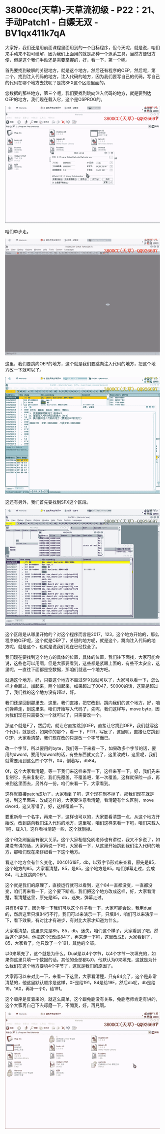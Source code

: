 # 3800cc(天草)-天草流初级 - P22：21、手动Patch1 - 白嫖无双 - BV1qx411k7qA

大家好，我们还是用前面课程里面用到的一个目标程序，但今天呢，就是说，咱们来手动来不投可破解，因为我们上面用的就是那种一个派系工具，当然方便很方便，但是这个我们手动还是需要掌握的，好，看一下，第一个呢。

首先要找到破解的关键地方，就是这个地方，然后还有程序的OEP，然后呢，第二个，找到注入代码的地方，注入代码的地方，因为我们要写自己的代码，写自己的代码在哪个地方去找呢？是找SFX这个区段里面的。

您数据的那些地方，第三个呢，我们要找到跳向注入代码的地方，就是要到达OEP的地方，我们现在载入它，这个是OSPROG的。



![](img/f5239a0de2494e33430ebf33a7ab54e0_1.png)

咱们单步走。

![](img/f5239a0de2494e33430ebf33a7ab54e0_3.png)

这里，我们要跳向OEP的地方，这个就是我们要跳向注入代码的地方，把这个地方改一下就可以了。

![](img/f5239a0de2494e33430ebf33a7ab54e0_5.png)

这还有另外，我们首先要找到SFX这个区段。

![](img/f5239a0de2494e33430ebf33a7ab54e0_7.png)

这个区段是从哪里开始的？对这个程序而言是2017，123，这个地方开始的，那么程序的OEP呢，这个就是OEP了，关键的地方呢，就是这个，跳向注入代码的地方呢，就是这个，也就是说我们现在已经找全了。

我们现在要找到这个地方的具体的位置，具体的位置，我们往下面找，大家可能会说，这些也可以用啊，但是大家要看到，这些都是紧跟上面的，有些不太安全，这里呢，一直往下面都是空数据，那咱们就选一个地方吧。

就选这个地方，好，只要这个地方不超过SFX段就可以了，大家可以看一下，怎么样才会超过，加起来，两个加起来，如果超过了0047，50000的话，这算是超过了，我们找的这个地方没有超过，好。

我们还是回到那里去，这里，我们直接，把它改到，跳向我们的这个地方，好，咱们弹幕走，到这里来，咱们开始写入代码了，先呢，我们这样写，move byte，因为我们现在只需要改一个就可以了，只需要改一个。

那这个就是F了，然后呢，就让它直接跳到OEP，直接让它跳到OEP，我们就写这个代码，就是说，如果你的那个，看一下，PTR，写反了，这里呢，直接让它跳到OEP，大家看清楚，我们现在改的只是改一个字节而已。

改一个字节，所以要用的byte，我们等一下来看一下，如果改多个字节的话，要用的dword，要用的dword的话，有些东西就又变了，这里改成1，这里呢，我们就需要用到这么四个字节，04，倒着写，db84。

0f，这个大家看清楚，等一下我们来这样来弄一下，这样来写一下，好，我们先来复制它，先来复制它，我们先覆盖，不覆盖吧，第一次覆盖，这样就保险一点，再来到这里面去，另外存一份，咱们来看一下，大家看到。

这样就直接patch成功了，大家看到了吧，这个现在删不掉了，那我们现在就是说，到这里面来，改成这样的，大家要注意看清楚，看清楚有什么区别，move dword，这又写错了，好，这样覆盖一下。

要重新命一个名字，再来一下，这样也可以的，大家要看清楚一点，从这个地方开始改，改到跳向我们注入代码的地方，这里呢，咱们这样来看一下吧，咱们来载入1吧，载入1，这样看得清楚一些，这个就删掉。

这个和免刷里面有很大关系，这个大家相信免刷老师也有讲过，我又不多说了，如果没有讲的话，大家再说一下吧，大家看一下，从这里开始跳到我们注入代码的地方，那咱们现在来仔细看一下这个地方。

看这个地方会有什么变化，00401619F，db，以双字节形式来查看，原先是85，这个地方的85，大家看清楚，85，是85，这个地方是85，咱们弹幕走过，变成84，马上就跳向OEP。

这个就是我们的原理了，直接运行就可以看到，这个84一直都没变，一直都没变，咱们再来看一下，这个要下断点，我们把这个地方改成这样，好，大家看清楚，看清楚这里，原先是85，db，迷失，弹幕走过。

只有84变了，因为等一下我们可以这个样子看一下，大家可能会说，我用dual的，然后这里只填84行不行，我们可以来演示一下，只填84，咱们可以来演示一下，看下效果，有对比才有进步，有对比大家才知道为什么。

大家看清楚，这里原先是85，85，db，迷失，咱们这个样子，大家看到了吧，然后这个是84，他把这个E改成84了，再来走一下吧，这里改成E，大家看到了，85，大家看了，他只改了一个191，其他的全部。

以0来填充了，这个就是为什么，Dual是以4个字节，以4个字节一次填充的，如果你这里只填一个数据的话，其他的全部都以0，他默认为0来填充，这就是为什么我们在这个地方要填4个字节了，这就是我们的原因了。

大家再可以来对比一下，来看一下这里，大家看清楚，只有84变了，这个是非常清楚的，他这里默认顺序是这样，0F是给191，84是给19F，然后db呢，db是给19，1A0，再补一个0，给191。

这个顺序是反着来的，就这么简单，这个跟免删没有关系，免删老师肯定有讲的，这个大家再自己下去琢磨一下，不問我，好，再見啊。



![](img/f5239a0de2494e33430ebf33a7ab54e0_9.png)